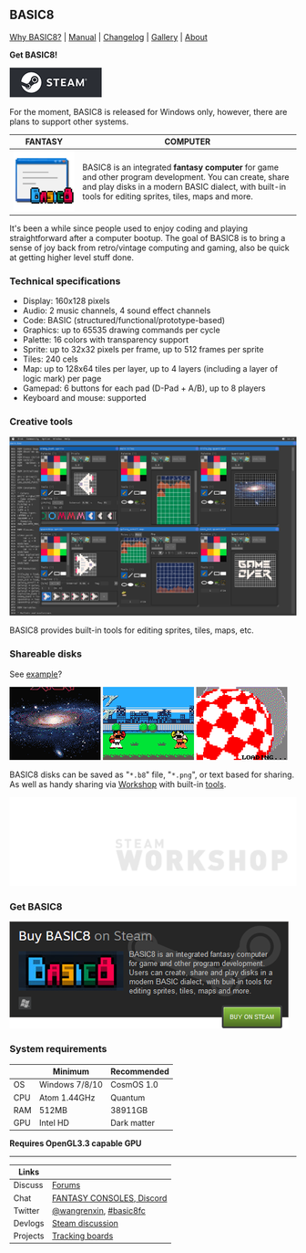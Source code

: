 <head>
<link rel="shortcut icon" type="image/x-icon" href="favicon.ico">
</head>

## BASIC8

[Why BASIC8?](https://paladin-t.github.io/b8/pages/why) | [Manual](https://paladin-t.github.io/b8/docs/manual) | [Changelog](https://paladin-t.github.io/b8/docs/changelog) |
[Gallery](https://paladin-t.github.io/b8/pages/gallery) |
[About](https://paladin-t.github.io/b8/pages/about)

**Get BASIC8!**

[![BASIC8 on Steam](pages/imgs/steam.png)](http://store.steampowered.com/app/767240/)

For the moment, BASIC8 is released for Windows only, however, there are plans to support other systems.

| FANTASY | COMPUTER |
|----|----|
| <img src="pages/imgs/app.png" width="256"> | BASIC8 is an integrated **fantasy computer** for game and other program development. You can create, share and play disks in a modern BASIC dialect, with built-in tools for editing sprites, tiles, maps and more. |

It's been a while since people used to enjoy coding and playing straightforward after a computer bootup. The goal of BASIC8 is to bring a sense of joy back from retro/vintage computing and gaming, also be quick at getting higher level stuff done.

### Technical specifications

* Display: 160x128 pixels
* Audio: 2 music channels, 4 sound effect channels
* Code: BASIC (structured/functional/prototype-based)
* Graphics: up to 65535 drawing commands per cycle
* Palette: 16 colors with transparency support
* Sprite: up to 32x32 pixels per frame, up to 512 frames per sprite
* Tiles: 240 cels
* Map: up to 128x64 tiles per layer, up to 4 layers (including a layer of logic mark) per page
* Gamepad: 6 buttons for each pad (D-Pad + A/B), up to 8 players
* Keyboard and mouse: supported

### Creative tools

![](pages/imgs/tools.png)

BASIC8 provides built-in tools for editing sprites, tiles, maps, etc.

### Shareable disks

See [example](https://paladin-t.github.io/b8/examples/Cosmos%20Saga/)?

![](pages/imgs/cosmos_saga.gif) ![](pages/imgs/infinity_fighter.gif) ![](pages/imgs/boing_ball.gif)

BASIC8 disks can be saved as "`*.b8`" file, "`*.png`", or text based for sharing. As well as handy sharing via [Workshop](http://steamcommunity.com/app/767240/workshop/) with built-in [tools](https://paladin-t.github.io/b8/docs/workshop).

[![Workshop](docs/imgs/workshop.png)](http://steamcommunity.com/app/767240/workshop/)

### Get BASIC8

[![BASIC8 on Steam](pages/imgs/on_steam.png)](http://store.steampowered.com/app/767240/)

### System requirements

| | Minimum | Recommended |
|----|----|----|
| OS | Windows 7/8/10 | CosmOS 1.0 |
| CPU | Atom 1.44GHz | Quantum |
| RAM | 512MB | 38911GB |
| GPU | Intel HD | Dark matter |

**Requires OpenGL3.3 capable GPU**

<hr>

| Links | |
|----|----|
| Discuss | [Forums](http://steamcommunity.com/app/767240/discussions/) |
| Chat | [FANTASY CONSOLES, Discord](https://discord.gg/phR38jm) |
| Twitter | [@wangrenxin](https://twitter.com/wangrenxin), [#basic8fc](https://twitter.com/hashtag/basic8fc?src=hash) |
| Devlogs | [Steam discussion](http://steamcommunity.com/app/767240/discussions/9/) |
| Projects | [Tracking boards](https://github.com/paladin-t/b8/projects) |
